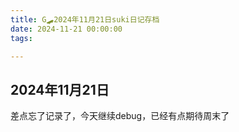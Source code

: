 ```yaml
---
title: G🛹2024年11月21日suki日记存档
date: 2024-11-21 00:00:00
tags:

---
```


## 2024年11月21日
差点忘了记录了，今天继续debug，已经有点期待周末了